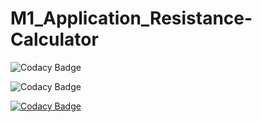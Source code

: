# M1_Application_Resistance-Calculator
![Codacy Badge](https://api.codiga.io/project/29908/score/svg)

![Codacy Badge](https://api.codiga.io/project/29908/status/svg)

[![Codacy Badge](https://app.codacy.com/project/badge/Grade/66b6d2645a6c4ba0bdfb9ba049c535bf)](https://www.codacy.com/gh/Harshithan-123/M1_Application_Resistance-Calculator/dashboard?utm_source=github.com&amp;utm_medium=referral&amp;utm_content=Harshithan-123/M1_Application_Resistance-Calculator&amp;utm_campaign=Badge_Grade)
